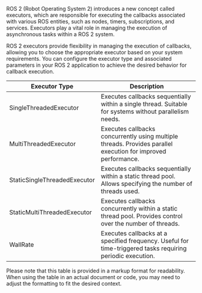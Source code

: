 ROS 2 (Robot Operating System 2) introduces a new concept called executors, which are responsible for executing the callbacks associated with various ROS entities, such as nodes, timers, subscriptions, and services.
Executors play a vital role in managing the execution of asynchronous tasks within a ROS 2 system.

ROS 2 executors provide flexibility in managing the execution of callbacks, allowing you to choose the appropriate executor based on your system requirements. 
You can configure the executor type and associated parameters in your ROS 2 application to achieve the desired behavior for callback execution.

| Executor Type                      | Description                                                                                              |
|------------------------------------|----------------------------------------------------------------------------------------------------------|
| SingleThreadedExecutor             | Executes callbacks sequentially within a single thread. Suitable for systems without parallelism needs.  |
| MultiThreadedExecutor              | Executes callbacks concurrently using multiple threads. Provides parallel execution for improved performance.  |
| StaticSingleThreadedExecutor       | Executes callbacks sequentially within a static thread pool. Allows specifying the number of threads used.  |
| StaticMultiThreadedExecutor        | Executes callbacks concurrently within a static thread pool. Provides control over the number of threads.  |
| WallRate                           | Executes callbacks at a specified frequency. Useful for time-triggered tasks requiring periodic execution. |

Please note that this table is provided in a markup format for readability. When using the table in an actual document or code, you may need to adjust the formatting to fit the desired context.
